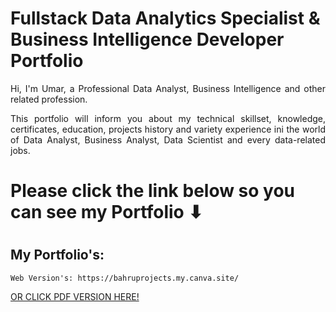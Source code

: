 # Fullstack Data Analytics Specialist & Business Intelligence Developer Portfolio

<p align="justify"> Hi, I'm Umar, a Professional Data Analyst, Business Intelligence and other related profession. </p>

<p align="justify"> This portfolio will inform you about my technical
skillset, knowledge, certificates, education, projects
history and variety experience ini the world of Data
Analyst, Business Analyst, Data Scientist and every
data-related jobs. </p>

# Please click the link below so you can see my Portfolio ⬇
#
## My Portfolio's:
```
Web Version's: https://bahruprojects.my.canva.site/
```
[OR CLICK PDF VERSION HERE!](https://www.canva.com/design/DAGK_cQE9W0/QFl7zFKrUJtrUtKsMS6S9g/edit?utm_content=DAGK_cQE9W0&utm_campaign=designshare&utm_medium=link2&utm_source=sharebutton)
 

